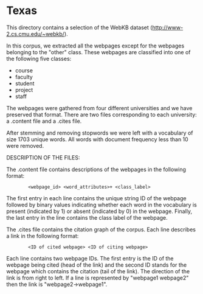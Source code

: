 # Texas

This directory contains a selection of the WebKB dataset (http://www-2.cs.cmu.edu/~webkb/).

In this corpus, we extracted all the webpages except for the webpages belonging to the "other" class. These webpages are classified into one of the following five classes:

- course
- faculty
- student
- project
- staff

The webpages were gathered from four different universities and we have preserved that format. There are two files corresponding to each university: a .content file and a .cites file.

After stemming and removing stopwords we were left with a vocabulary of size 1703 unique words. All words with document frequency less than 10 were removed.


DESCRIPTION OF THE FILES:

The .content file contains descriptions of the webpages in the following format:
```
		<webpage_id> <word_attributes>+ <class_label>
```
The first entry in each line contains the unique string ID of the webpage followed by binary values indicating whether each word in the vocabulary is present (indicated by 1) or absent (indicated by 0) in the webpage. Finally, the last entry in the line contains the class label of the webpage.

The .cites file contains the citation graph of the corpus. Each line describes a link in the following format:
```
		<ID of cited webpage> <ID of citing webpage>
```
Each line contains two webpage IDs. The first entry is the ID of the webpage being cited (head of the link) and the second ID stands for the webpage which contains the citation (tail of the link). The direction of the link is from right to left. If a line is represented by "webpage1 webpage2" then the link is "webpage2->webpage1". 